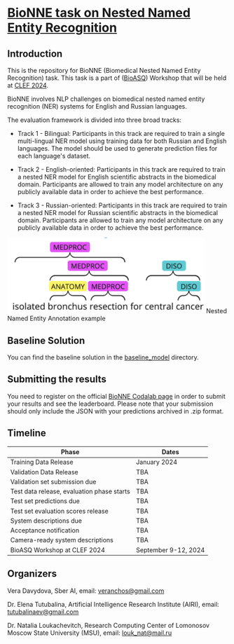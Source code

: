 # [BioNNE task on Nested Named Entity Recognition](http://participants-area.bioasq.org/general_information/BioNNE/)

## Introduction

This is the repository for BioNNE (Biomedical Nested Named Entity Recognition) task. This task is a part of ([BioASQ](http://bioasq.org/)) Workshop that will be held at [CLEF 2024](https://clef2024.imag.fr/).

BioNNE involves NLP challenges on biomedical nested named entity recognition (NER) systems for English and Russian languages.

The evaluation framework is divided into three broad tracks:

*    Track 1 - Bilingual: Participants in this track are required to train a single multi-lingual NER model using training data for both Russian and English languages. The model should be used to generate prediction files for each language's dataset. 

*    Track 2 - English-oriented: Participants in this track are required to train a nested NER model for English scientific abstracts in the biomedical domain. Participants are allowed to train any model architecture on any publicly available data in order to achieve the best performance. 

*    Track 3 - Russian-oriented: Participants in this track are required to train a nested NER model for Russian scientific abstracts in the biomedical domain. Participants are allowed to train any model architecture on any publicly available data in order to achieve the best performance.

<img src="annotation_example.png" width="450">
Nested Named Entity Annotation example

## Baseline Solution
You can find the baseline solution in the [baseline_model](https://github.com/nerel-ds/NEREL-BIO/tree/master/bio-nne/baseline_model) directory.

## Submitting the results
You need to register on the official [BioNNE Codalab page](https://codalab.lisn.upsaclay.fr/competitions/16464) in order to submit your results and see the leaderboard. Please note that your submission should only include the JSON with your predictions archived in .zip format.

## Timeline
Phase |	Dates
--- | --
Training Data Release |	January 2024
Validation Data Release |	TBA
Validation set submission due | TBA
Test data release, evaluation phase starts | TBA
Test set predictions due | TBA
Test set evaluation scores release | TBA
System descriptions due | TBA
Acceptance notification | TBA
Camera-ready system descriptions | TBA
BioASQ Workshop at CLEF 2024 | September 9-12, 2024


## Organizers
Vera Davydova, Sber AI, email: veranchos@gmail.com

Dr. Elena Tutubalina, Artificial Intelligence Research Institute (AIRI), email: tutubalinaev@gmail.com

Dr. Natalia Loukachevitch, Research Computing Center of Lomonosov Moscow State University (MSU), email: louk_nat@mail.ru

